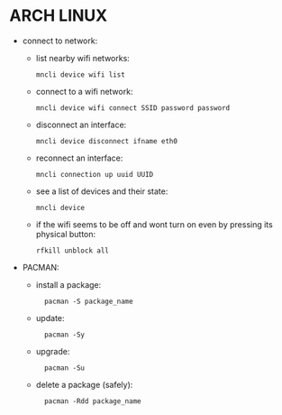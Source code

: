 # ARCH LINUX
* connect to network:
  * list nearby wifi networks:
    ```
    mncli device wifi list
    ```
  * connect to a wifi network:
    ```
    mncli device wifi connect SSID password password
    ```
  * disconnect an interface:
    ```
    mncli device disconnect ifname eth0
    ```
  * reconnect an interface:
    ```
    mncli connection up uuid UUID
    ```
  * see a list of devices and their state:
    ```
    mncli device
    ```
  * if the wifi seems to be off and wont turn on even by pressing its physical button:
    ```
    rfkill unblock all
    ```



* PACMAN:
  * install a package:
    ```
      pacman -S package_name
    ```
  * update:
    ```
      pacman -Sy
    ```
  * upgrade:
    ```
      pacman -Su
    ```
  * delete a package (safely):
    ```
      pacman -Rdd package_name
    ```
